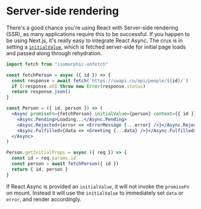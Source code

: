 # Server-side rendering

There's a good chance you're using React with Server-side rendering (SSR), as many applications require this to be
successful. If you happen to be using Next.js, it's really easy to integrate React Async. The crux is in setting a
[`initialValue`](../api/options.md#initialvalue), which is fetched server-side for initial page loads and passed along
through rehydration.

```jsx
import fetch from "isomorphic-unfetch"

const fetchPerson = async ({ id }) => {
  const response = await fetch(`https://swapi.co/api/people/${id}/`)
  if (!response.ok) throw new Error(response.status)
  return response.json()
}

const Person = ({ id, person }) => (
  <Async promiseFn={fetchPerson} initialValue={person} context={{ id }}>
    <Async.Pending>Loading...</Async.Pending>
    <Async.Rejected>{error => <ErrorMessage {...error} />}</Async.Rejected>
    <Async.Fulfilled>{data => <Greeting {...data} />}</Async.Fulfilled>
  </Async>
)

Person.getInitialProps = async ({ req }) => {
  const id = req.params.id
  const person = await fetchPerson({ id })
  return { id, person }
}
```

If React Async is provided an `initialValue`, it will not invoke the `promiseFn` on mount. Instead it will use the
`initialValue` to immediately set `data` or `error`, and render accordingly.
